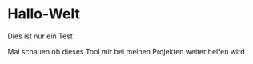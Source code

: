 # Hallo-Welt
Dies ist nur ein Test

Mal schauen ob dieses Tool mir bei meinen Projekten weiter helfen wird
